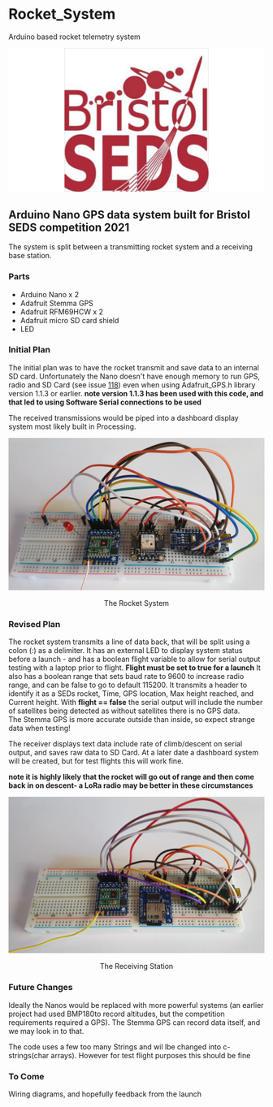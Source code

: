 # Rocket_System
Arduino based rocket telemetry system

<p align="center">
  <img  src="https://github.com/NathesC/Rocket_System/blob/main/Media/seds.jpg">
</p>

## Arduino Nano GPS data system built for Bristol SEDS competition 2021

The system is split between a transmitting rocket system and a receiving base station.
### Parts
- Arduino Nano x 2
- Adafruit Stemma GPS
- Adafruit RFM69HCW x 2
- Adafruit micro SD card shield
- LED

### Initial Plan
The initial plan was to have the rocket transmit and save data to an internal SD card.  Unfortunately the Nano
doesn't have enough memory to run GPS, radio and SD Card (see issue [118](https://github.com/adafruit/Adafruit_GPS/issues/118)) even when using Adafruit_GPS.h library version 1.1.3 or earlier.
**note version 1.1.3 has been used with this code, and that led to using Software Serial connections to be used**

The received transmissions would be piped into a dashboard display system most likely built in Processing.
<p align="center">
  <img  src="https://github.com/NathesC/Rocket_System/blob/main/Media/tx.jpg">
</p>
<p align="center">
  The Rocket System
  </p>

### Revised Plan

The rocket system transmits a line of data back, that will be split using a colon (:) as a delimiter.  It has an external LED to display system status before a launch - and has a boolean flight variable to allow for serial output testing with a laptop prior to flight. **Flight must be set to true for a launch**
It also has a boolean range that sets baud rate to 9600 to increase radio range, and can be false to go to default 115200.
It transmits a header to identify it as a SEDs rocket, Time, GPS location, Max height reached, and Current height.
With **flight == false** the serial output will include the number of satellites being detected as without satellites there is no GPS data.  
The Stemma GPS is more accurate outside than inside, so expect strange data when testing!


The receiver displays text data include rate of climb/descent on serial output, and saves raw data to SD Card.  At a later date a dashboard system will be created, but for test flights this will work fine.

**note it is highly likely that the rocket will go out of range and then come back in on descent- a LoRa radio may be better in these circumstances**

<p align="center">
  <img  src="https://github.com/NathesC/Rocket_System/blob/main/Media/rx.jpg">
</p>
<p align="center">
  The Receiving Station
  </p>


### Future Changes

Ideally the Nanos would be replaced with more powerful systems (an earlier project had used BMP180to record altitudes, but the competition requirements required a GPS). The Stemma GPS can record data itself, and we may look in to that.

The code uses a few too many Strings and wil lbe changed into c-strings(char arrays).  However for test flight purposes this should be fine

### To Come
Wiring diagrams, and hopefully feedback from the launch
